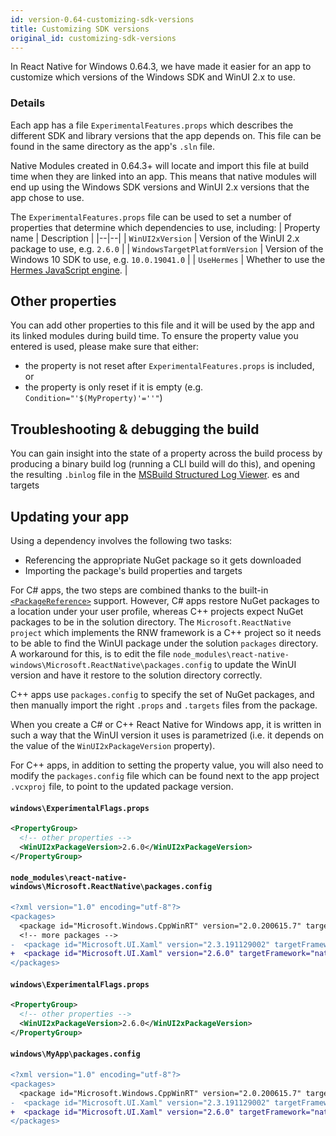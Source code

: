 ```yaml
---
id: version-0.64-customizing-sdk-versions
title: Customizing SDK versions
original_id: customizing-sdk-versions
---
```


In React Native for Windows 0.64.3, we have made it easier for an app to customize which versions of the Windows SDK and WinUI 2.x to use.

### Details

Each app has a file `ExperimentalFeatures.props` which describes the different SDK and library versions that the app depends on. This file can be found in the same directory as the app's `.sln` file.

Native Modules created in 0.64.3+ will locate and import this file at build time when they are linked into an app. This means that native modules will end up using the Windows SDK versions and WinUI 2.x versions that the app chose to use.

The `ExperimentalFeatures.props` file can be used to set a number of properties that determine which dependencies to use, including:
| Property name | Description |
|--|--|
| `WinUI2xVersion` | Version of the WinUI 2.x package to use, e.g. `2.6.0` |
| `WindowsTargetPlatformVersion` | Version of the Windows 10 SDK to use, e.g. `10.0.19041.0` |
| `UseHermes` | Whether to use the [Hermes JavaScript engine](hermes). |

## Other properties

You can add other properties to this file and it will be used by the app and its linked modules during build time. To ensure the property value you entered is used, please make sure that either:

- the property is not reset after `ExperimentalFeatures.props` is included, or 
- the property is only reset if it is empty (e.g. `Condition="'$(MyProperty)'=''"`) 

## Troubleshooting & debugging the build

You can gain insight into the state of a property across the build process by producing a binary build log (running a CLI build will do this), and opening the resulting `.binlog` file in the [MSBuild Structured Log Viewer](https://msbuildlog.com/).
es and targets

## Updating your app

Using a dependency involves the following two tasks:

- Referencing the appropriate NuGet package so it gets downloaded
- Importing the package's build properties and targets

For C# apps, the two steps are combined thanks to the built-in  [`<PackageReference>`](https://docs.microsoft.com/nuget/consume-packages/package-references-in-project-files) support.
However, C# apps restore NuGet packages to a location under your user profile, whereas C++ projects expect NuGet packages to be in the solution directory. The `Microsoft.ReactNative project` which implements the RNW framework is a C++ project so it needs to be able to find the WinUI package under the solution `packages` directory. A workaround for this, is to edit the file `node_modules\react-native-windows\Microsoft.ReactNative\packages.config` to update the WinUI version and have it restore to the solution directory correctly.

C++ apps use `packages.config` to specify the set of NuGet packages, and then manually import the right `.props` and `.targets` files from the package.

When you create a C# or C++ React Native for Windows app, it is written in such a way that the WinUI version it uses is parametrized (i.e. it depends on the value of the `WinUI2xPackageVersion` property).

For C++ apps, in addition to setting the property value, you will also need to modify the `packages.config` file which can be found next to the app project `.vcxproj` file, to point to the updated package version.

<!--DOCUSAURUS_CODE_TABS-->
<!--C# app-->

#### `windows\ExperimentalFlags.props`

```xml title="ExperimentalFlags.props"
<PropertyGroup>
  <!-- other properties -->
  <WinUI2xPackageVersion>2.6.0</WinUI2xPackageVersion>
</PropertyGroup>
```

#### `node_modules\react-native-windows\Microsoft.ReactNative\packages.config`

```diff
<?xml version="1.0" encoding="utf-8"?>
<packages>
  <package id="Microsoft.Windows.CppWinRT" version="2.0.200615.7" targetFramework="native" />
  <!-- more packages -->
-  <package id="Microsoft.UI.Xaml" version="2.3.191129002" targetFramework="native" />
+  <package id="Microsoft.UI.Xaml" version="2.6.0" targetFramework="native" />
</packages>
```


<!--C++ app-->

#### `windows\ExperimentalFlags.props`

```xml
<PropertyGroup>
  <!-- other properties -->
  <WinUI2xPackageVersion>2.6.0</WinUI2xPackageVersion>
</PropertyGroup>
```

#### `windows\MyApp\packages.config`

```diff
<?xml version="1.0" encoding="utf-8"?>
<packages>
  <package id="Microsoft.Windows.CppWinRT" version="2.0.200615.7" targetFramework="native" />
-  <package id="Microsoft.UI.Xaml" version="2.3.191129002" targetFramework="native" />
+  <package id="Microsoft.UI.Xaml" version="2.6.0" targetFramework="native" />
</packages>
```

<!--END_DOCUSAURUS_CODE_TABS-->
